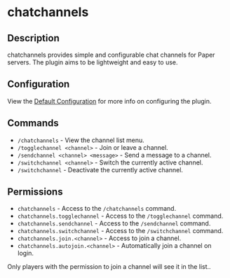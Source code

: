 # chatchannels

## Description

chatchannels provides simple and configurable chat channels for Paper servers.
The plugin aims to be lightweight and easy to use.

## Configuration

View the [Default Configuration](https://github.com/MCMDEV/chatchannels/blob/main/src/main/resources/config.yml)
for more info on configuring the plugin.

## Commands

- `/chatchannels` - View the channel list menu.
- `/togglechannel <channel>` - Join or leave a channel.
- `/sendchannel <channel> <message>` - Send a message to a channel.
- `/switchchannel <channel>` - Switch the currently active channel.
- `/switchchannel` - Deactivate the currently active channel.

## Permissions

- `chatchannels` - Access to the `/chatchannels` command.
- `chatchannels.togglechannel` - Access to the `/togglechannel` command.
- `chatchannels.sendchannel` - Access to the `/sendchannel` command.
- `chatchannels.switchchannel` - Access to the `/switchchannel` command.
- `chatchannels.join.<channel>` - Access to join a channel.
- `chatchannels.autojoin.<channel>` - Automatically join a channel on login.

Only players with the permission to join a channel will see it in the list..